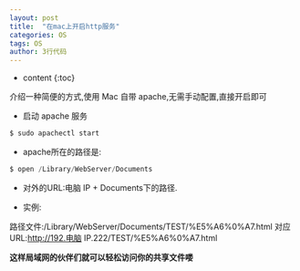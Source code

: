 ```yaml
---
layout: post
title:  "在mac上开启http服务"
categories: OS
tags: OS 
author: 3行代码
---
```


* content
{:toc}

介绍一种简便的方式,使用 Mac 自带 apache,无需手动配置,直接开启即可

- 启动 apache 服务

``` java
$ sudo apachectl start
```

- apache所在的路径是:

``` java
$ open /Library/WebServer/Documents
```

- 对外的URL:电脑 IP + Documents下的路径.

- 实例:

路径文件:/Library/WebServer/Documents/TEST/%E5%A6%0%A7.html
对应 URL:http://192.电脑 IP.222/TEST/%E5%A6%0%A7.html

**这样局域网的伙伴们就可以轻松访问你的共享文件喽**


